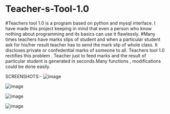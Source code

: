 # Teacher-s-Tool-1.0
#Teachers tool 1.0  is a program based on python and mysql interface.  I have made this project keeping in mind that even a person who know nothing about programming and its basics can use it flawlessly.
#Many times teachers have marks slips of student and when a particular student ask for his/her result teacher has to send the mark slip of whole class. It discloses private or confedential marks of someone to all. Teachers tool 1.0 rectifies this problem . Teacher just to feed marks and the result of particular student is generated in seconds.Many functions , modifications could be done easily.


SCREENSHOTS:-
![image](https://github.com/SV3993/Teacher-s-Tool-1.0/assets/114180037/49ed284c-ce7b-4bdd-bc12-9834ceb6f194)


![image](https://github.com/SV3993/Teacher-s-Tool-1.0/assets/114180037/8a4f6f8d-ed14-40c2-b080-3c2b06aed7a8)


![image](https://github.com/SV3993/Teacher-s-Tool-1.0/assets/114180037/e6a8d25e-160c-4676-a316-d57440f29e26)


![image](https://github.com/SV3993/Teacher-s-Tool-1.0/assets/114180037/a23a8c09-a123-4709-a215-1c079f188954)
